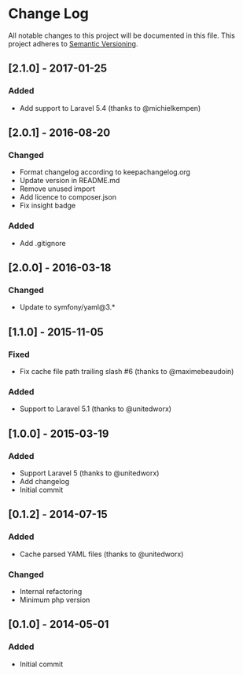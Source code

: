 # Change Log
All notable changes to this project will be documented in this file.
This project adheres to [Semantic Versioning](http://semver.org/).

## [2.1.0] - 2017-01-25
### Added
- Add support to Laravel 5.4 (thanks to @michielkempen)

## [2.0.1] - 2016-08-20
### Changed
- Format changelog according to keepachangelog.org
- Update version in README.md
- Remove unused import
- Add licence to composer.json
- Fix insight badge

### Added
- Add .gitignore

## [2.0.0] - 2016-03-18
### Changed
- Update to symfony/yaml@3.*

## [1.1.0] - 2015-11-05
### Fixed
- Fix cache file path trailing slash #6 (thanks to @maximebeaudoin)

### Added
- Support to Laravel 5.1 (thanks to @unitedworx)

## [1.0.0] - 2015-03-19
### Added
- Support Laravel 5 (thanks to @unitedworx)
- Add changelog
- Initial commit

## [0.1.2] - 2014-07-15
### Added
- Cache parsed YAML files (thanks to @unitedworx)

### Changed
- Internal refactoring
- Minimum php version

## [0.1.0] - 2014-05-01
### Added
- Initial commit
